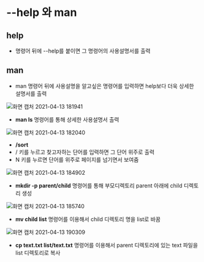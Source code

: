 # --help 와 man
## help
- 명령어 뒤에 --help를 붙이면 그 명령어의 사용설명서를 출력

## man
- man 명령어 뒤에 사용설명을 알고싶은 명령어를 입력하면 help보다 더욱 상세한 설명서를 출력


![화면 캡처 2021-04-13 181941](https://user-images.githubusercontent.com/63636275/114535539-229c7c00-9c8b-11eb-9376-dbd17a281504.jpg)
- **man ls** 명령어를 통해 상세한 사용설명서 출력 

![화면 캡처 2021-04-13 182040](https://user-images.githubusercontent.com/63636275/114535737-524b8400-9c8b-11eb-8a86-5cd80cee1b92.jpg)
- **/sort**
- / 키를 누르고 찾고자하는 단어를 입력하면 그 단어 위주로 출력
- N 키를 누르면 단어를 위주로 페이지를 넘기면서 보여줌

![화면 캡처 2021-04-13 184902](https://user-images.githubusercontent.com/63636275/114535824-68594480-9c8b-11eb-941e-08bfd7ecb88f.jpg)
- **mkdir -p parent/child** 명령어를 통해 부모디렉토리 parent 아래에 child 디렉토리 생성

![화면 캡처 2021-04-13 185740](https://user-images.githubusercontent.com/63636275/114536000-9d659700-9c8b-11eb-84af-78f2c6175943.jpg)
- **mv child list** 명령어를 이용해서 child 디렉토리 명을 list로 바꿈

![화면 캡처 2021-04-13 190309](https://user-images.githubusercontent.com/63636275/114536186-ca19ae80-9c8b-11eb-99ad-22ab16195366.jpg)
- **cp text.txt list/text.txt** 명령어를 이용해서 parent 디렉토리에 있는 text 파일을 list 디렉토리로 복사